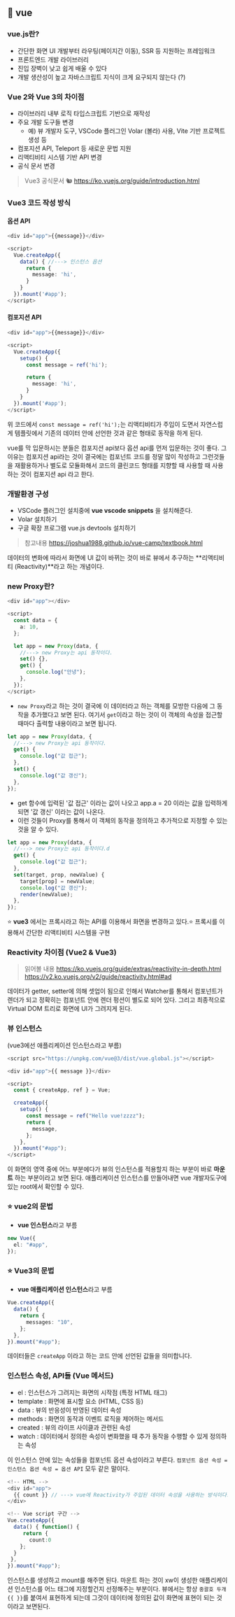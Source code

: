 ## 🍿 vue

### vue.js란?

- 간단한 화면 UI 개발부터 라우팅(페이지간 이동), SSR 등 지원하는 프레임워크
- 프론트엔드 개발 라이브러리
- 진입 장벽이 낮고 쉽게 배울 수 있다
- 개발 생산성이 높고 자바스크립트 지식이 크게 요구되지 않는다 (?)

### Vue 2와 Vue 3의 차이점

- 라이브러리 내부 로직 타입스크립트 기반으로 재작성
- 주요 개발 도구들 변경
  - 예) 뷰 개발자 도구, VSCode 플러그인 Volar (볼라) 사용, Vite 기반 프로젝트 생성 등
- 컴포지션 API, Teleport 등 새로운 문법 지원
- 리액티비티 시스템 기반 API 변경
- 공식 문서 변경

> Vue3 공식문서 🐿 https://ko.vuejs.org/guide/introduction.html

### Vue3 코드 작성 방식

#### 옵션 API

```ts
<div id="app">{{message}}</div>

<script>
  Vue.createApp({
    data() { //---> 인스턴스 옵션
      return {
        message: 'hi',
      }
    }
  }).mount('#app');
</script>
```

#### 컴포지션 API

```ts
<div id="app">{{message}}</div>

<script>
  Vue.createApp({
    setup() {
      const message = ref('hi');

      return {
        message: 'hi',
      }
    }
  }).mount('#app');
</script>
```

위 코드에서 `const message = ref('hi');`는 리액티비티가 주입이 도면서 자연스럽게 템플릿에서 기존의 데이터 안에 선언한 것과 같은 형태로 동작을 하게 된다.

vue를 막 입문하시는 분들은 컴포지션 api보다 옵션 api를 먼저 입문하는 것이 좋다. 그 이유는 컴포지션 api라는 것이 결국에는 컴포넌트 코드를 정말 많이 작성하고 그런것들을 재활용하거나 별도로 모듈화해서 코드의 클린코드 형태를 지향할 때 사용할 때 사용하는 것이 컴포지션 api 라고 한다.

### 개발환경 구성

- VSCode 플러그인 설치중에 **vue vscode snippets** 을 설치해준다.
- Volar 설치하기
- 구글 확장 프로그램 vue.js devtools 설치하기

> 참고내용 https://joshua1988.github.io/vue-camp/textbook.html

데이터의 변화에 따라서 화면에 UI 값이 바뀌는 것이 바로 뷰에서 추구하는 **리액티비티 (Reactivity)**라고 하는 개념이다.

### new Proxy란?

```ts
<div id="app"></div>

<script>
  const data = {
    a: 10,
  };

  let app = new Proxy(data, {
    //---> new Proxy는 api 동작이다.
    set() {},
    get() {
      console.log("안녕");
    },
  });
</script>
```

- `new Proxy`라고 하는 것이 결국에 이 데이터라고 하는 객체를 모방한 다음에 그 동작을 추가했다고 보면 된다. 여기서 `get`이라고 하는 것이 이 객체의 속성을 접근할 때마다 출력할 내용이라고 보면 됩니다.

```ts
let app = new Proxy(data, {
  //---> new Proxy는 api 동작이다.
  get() {
    console.log("값 접근");
  },
  set() {
    console.log("값 갱신");
  },
});
```

- get 함수에 입력된 '값 접근' 이라는 값이 나오고 app.a = 20 이라는 값을 입력하게 되면 '값 갱신' 이라는 값이 나온다.
- 이런 것들이 Proxy를 통해서 이 객체의 동작을 정의하고 추가적으로 지정할 수 있는 것을 알 수 있다.

```ts
let app = new Proxy(data, {
  //---> new Proxy는 api 동작이다.d
  get() {
    console.log("값 접근");
  },
  set(target, prop, newValue) {
    target[prop] = newValue;
    console.log("값 갱신");
    render(newValue);
  },
});
```

⭐️ **vue3** 에서는 프록시라고 하는 API를 이용해서 화면을 변경하고 있다.⭐️
프록시를 이용해서 간단한 리액티비티 시스템을 구현

### Reactivity 차이점 (Vue2 & Vue3)

> 읽어볼 내용 https://ko.vuejs.org/guide/extras/reactivity-in-depth.html <br /> https://v2.ko.vuejs.org/v2/guide/reactivity.html#ad

데이터가 getter, setter에 의해 셋업이 됨으로 인해서 Watcher를 통해서 컴포넌트가 렌더가 되고 정확히는 컴포넌트 안에 렌더 펑션이 별도로 되어 있다. 그리고 최종적으로 Virtual DOM 트리로 화면에 UI가 그려지게 된다.

### 뷰 인스턴스

(vue3에선 애플리케이션 인스턴스라고 부름)

```ts
<script src="https://unpkg.com/vue@3/dist/vue.global.js"></script>

<div id="app">{{ message }}</div>

<script>
  const { createApp, ref } = Vue;

  createApp({
    setup() {
      const message = ref("Hello vue!zzzz");
      return {
        message,
      };
    },
  }).mount("#app");
</script>
```

이 화면의 영역 중에 어느 부분에다가 뷰의 인스턴스를 적용할지 하는 부분이 바로 **마운트** 하는 부분이라고 보면 된다.
애플리케이션 인스턴스를 만들어내면 vue 개발자도구에 있는 root에서 확인할 수 있다.

### ⭐️ vue2의 문법

- **vue 인스턴스**라고 부름

```ts
new Vue({
  el: "#app",
});
```

### ⭐️ Vue3의 문법

- **vue 애플리케이션 인스턴스**라고 부름

```ts
Vue.createApp({
  data() {
    return {
      messages: "10",
    };
  },
}).mount("#app");
```

데이터들은 `createApp` 이라고 하는 코드 안에 선언된 값들을 의미합니다.

### 인스턴스 속성, API들 (Vue 메서드)

- el : 인스턴스가 그려지는 화면의 시작점 (특정 HTML 태그)
- template : 화면에 표시할 요소 (HTML, CSS 등)
- data : 뷰의 반응성이 반영된 데이터 속성
- methods : 화면의 동작과 이벤트 로직을 제어하는 메서드
- created : 뷰의 라이프 사이클과 관련된 속성
- watch : 데이터에서 정의한 속성이 변화했을 때 추가 동작을 수행할 수 있게 정의하는 속성

이 인스턴스 안에 있는 속성들을 컴포넌트 옵션 속성이라고 부른다.
`컴포넌트 옵션 속성 = 인스턴스 옵션 속성 = 옵션 API` 모두 같은 말이다.

```ts
<!-- HTML -->
<div id="app">
  {{ count }} // ---> vue에 Reactivity가 주입된 데이터 속성을 사용하는 방식이다.
</div>

<!-- Vue script 구간 -->
Vue.createApp({
  data() { function() {
     return {
       count:0
    };
  }
 },
}).mount("#app");
```

인스턴스를 생성하고 mount를 해주면 된다. 마운트 하는 것이 xw이 생성한 애플리케이션 인스턴스를 어느 태그에 지정할건지 선정해주는 부분이다.
뷰에서는 항상 `중괄호 두개 {{ }}`를 붙여서 표현하게 되는데 그것이 데이터에 정의된 값이 화면에 표현이 되는 것이라고 보면된다.
